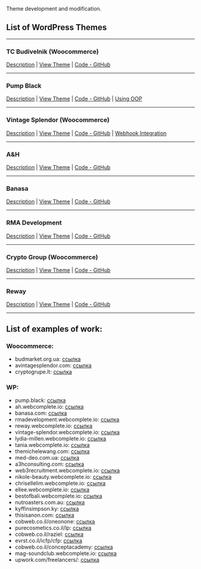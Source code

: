 Theme development and modification.

## List of WordPress Themes

---

### TC Budivelnik (Woocommerce)

[Description](https://github.com/DimaWide/wp-themes/tree/main/tc_budivelnik/README.md) | [View Theme](https://budmarket.org.ua/) | [Code - GitHub](https://github.com/DimaWide/wp-themes/tree/main/tc_budivelnik)

---

### Pump Black
[Description](https://github.com/DimaWide/wp-themes/tree/main/pupm-black/README.md) | [View Theme](https://pump.black/)  | [Code - GitHub](https://github.com/DimaWide/wp-themes/tree/main/pupm-black) | [Using OOP ](https://github.com/DimaWide/wp-themes/tree/main/pupm-black/Using-OOP.md)

---

### Vintage Splendor (Woocommerce)
[Description](https://github.com/DimaWide/wp-themes/tree/main/vintage-splendor/README.md) | [View Theme](http://www.avintagesplendor.com/) | [Code - GitHub](https://github.com/DimaWide/wp-themes/tree/main/vintage-splendor) | [Webhook Integration](https://github.com/DimaWide/wp-themes/tree/main/vintage-splendor/Webhook.md)

---

### A&H  
[Description](https://github.com/DimaWide/wp-themes/tree/main/ah_theme/README.md) | [View Theme](https://ah.webcomplete.io/) | [Code - GitHub](https://github.com/DimaWide/wp-themes/tree/main/ah_theme)

---

### Banasa

[Description](https://github.com/DimaWide/wp-themes/tree/main/banasa/README.md) | [View Theme](https://banasa.com/) | [Code - GitHub](https://github.com/DimaWide/wp-themes/tree/main/banasa)

---

### RMA Development
[Description](https://github.com/DimaWide/wp-themes/tree/main/rmadevelopment/README.md) | [View Theme](https://rmadevelopment.webcomplete.io/) | [Code - GitHub](https://github.com/DimaWide/wp-themes/tree/main/rmadevelopment)

---

### Crypto Group (Woocommerce)
[Description](https://github.com/DimaWide/wp-themes/tree/main/crypto-group/README.md) | [View Theme](https://cryptogrupe.lt/) | [Code - GitHub](https://github.com/DimaWide/wp-themes/tree/main/crypto-group)

---

### Reway
[Description](https://github.com/DimaWide/wp-themes/tree/main/reway/README.md) | [View Theme](https://reway.webcomplete.io/) | [Code - GitHub](https://github.com/DimaWide/wp-themes/tree/main/reway)


---

## List of examples of work:

### Woocommerce:
- budmarket.org.ua: [ссылка](https://budmarket.org.ua/)
- avintagesplendor.com: [ссылка](https://www.avintagesplendor.com/)
- cryptogrupe.lt: [ссылка](https://cryptogrupe.lt/)

### WP:
- pump.black: [ссылка](https://pump.black/)
- ah.webcomplete.io: [ссылка](https://ah.webcomplete.io/)
- banasa.com: [ссылка](https://banasa.com/)
- rmadevelopment.webcomplete.io: [ссылка](https://rmadevelopment.webcomplete.io/)
- reway.webcomplete.io: [ссылка](https://reway.webcomplete.io/)
- vintage-splendor.webcomplete.io: [ссылка](https://vintage-splendor.webcomplete.io/)
- lydia-millen.webcomplete.io: [ссылка](https://lydia-millen.webcomplete.io/)
- tania.webcomplete.io: [ссылка](https://tania.webcomplete.io/)
- themichelewang.com: [ссылка](https://themichelewang.com/)
- med-deo.com.ua: [ссылка](https://www.med-deo.com.ua/)
- a3hconsulting.com: [ссылка](https://www.a3hconsulting.com/)
- web3recruitment.webcomplete.io: [ссылка](https://web3recruitment.webcomplete.io/)
- nikole-beauty.webcomplete.io: [ссылка](https://nikole-beauty.webcomplete.io/)
- chrisellelim.webcomplete.io: [ссылка](https://chrisellelim.webcomplete.io/)
- ellee.webcomplete.io: [ссылка](https://ellee.webcomplete.io/)
- bestofbali.webcomplete.io: [ссылка](https://bestofbali.webcomplete.io/)
- nutroasters.com.au: [ссылка](https://www.nutroasters.com.au/)
- kyffinsimpson.ky: [ссылка](https://www.kyffinsimpson.ky/)
- thisisanon.com: [ссылка](https://thisisanon.com/)
- cobweb.co.il/oneonone: [ссылка](http://www.cobweb.co.il/oneonone/)
- purecosmetics.co.il/lp: [ссылка](http://purecosmetics.co.il/lp/)
- cobweb.co.il/raziel: [ссылка](http://www.cobweb.co.il/raziel/)
- evrst.co.il/icfp/cfp: [ссылка](http://evrst.co.il/icfp/cfp/)
- cobweb.co.il/conceptacademy: [ссылка](https://www.cobweb.co.il/conceptacademy/)
- mag-soundclub.webcomplete.io: [ссылка](https://mag-soundclub.webcomplete.io/)
- upwork.com/freelancers/: [ссылка](https://www.upwork.com/freelancers/~01dc368f5440123a2e?viewMode=1)






